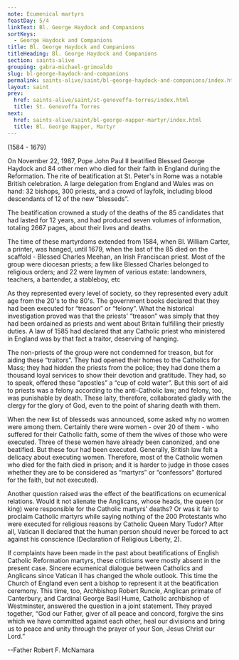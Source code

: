 ```yaml
---
note: Ecumenical martyrs
feastDay: 5/4
linkText: Bl. George Haydock and Companions
sortKeys:
  - George Haydock and Companions
title: Bl. George Haydock and Companions
titleHeading: Bl. George Haydock and Companions
section: saints-alive
grouping: gabra-michael-grimoaldo
slug: bl-george-haydock-and-companions
permalink: saints-alive/saint/bl-george-haydock-and-companions/index.html
layout: saint
prev:
  href: saints-alive/saint/st-genoveffa-torres/index.html
  title: St. Genoveffa Torres
next:
  href: saints-alive/saint/bl-george-napper-martyr/index.html
  title: Bl. George Napper, Martyr
---
```

(1584 - 1679)

On November 22, 1987, Pope John Paul II beatified Blessed George Haydock and 84 other men who died for their faith in England during the Reformation. The rite of beatification at St. Peter's in Rome was a notable British celebration. A large delegation from England and Wales was on hand: 32 bishops, 300 priests, and a crowd of layfolk, including blood descendants of 12 of the new “blesseds”.

The beatification crowned a study of the deaths of the 85 candidates that had lasted for 12 years, and had produced seven volumes of information, totaling 2667 pages, about their lives and deaths.

The time of these martyrdoms extended from 1584, when Bl. William Carter, a printer, was hanged, until 1679, when the last of the 85 died on the scaffold - Blessed Charles Meehan, an Irish Franciscan priest. Most of the group were diocesan priests; a few like Blessed Charles belonged to religious orders; and 22 were laymen of various estate: landowners, teachers, a bartender, a stableboy, etc

As they represented every level of society, so they represented every adult age from the 20's to the 80's. The government books declared that they had been executed for “treason” or “felony”. What the historical investigation proved was that the priests' “treason” was simply that they had been ordained as priests and went about Britain fulfilling their priestly duties. A law of 1585 had declared that any Catholic priest who ministered in England was by that fact a traitor, deserving of hanging.

The non-priests of the group were not condemned for treason, but for aiding these “traitors”. They had opened their homes to the Catholics for Mass; they had hidden the priests from the police; they had done them a thousand loyal services to show their devotion and gratitude. They had, so to speak, offered these “apostles” a “cup of cold water”. But this sort of aid to priests was a felony according to the anti-Catholic law; and felony, too, was punishable by death. These laity, therefore, collaborated gladly with the clergy for the glory of God, even to the point of sharing death with them.

When the new list of blesseds was announced, some asked why no women were among them. Certainly there were women - over 20 of them - who suffered for their Catholic faith, some of them the wives of those who were executed. Three of these women have already been canonized, and one beatified. But these four had been executed. Generally, British law felt a delicacy about executing women. Therefore, most of the Catholic women who died for the faith died in prison; and it is harder to judge in those cases whether they are to be considered as “martyrs” or “confessors” (tortured for the faith, but not executed).

Another question raised was the effect of the beatifications on ecumenical relations. Would it not alienate the Anglicans, whose heads, the queen (or king) were responsible for the Catholic martyrs' deaths? Or was it fair to proclaim Catholic martyrs while saying nothing of the 200 Protestants who were executed for religious reasons by Catholic Queen Mary Tudor? After all, Vatican II declared that the human person should never be forced to act against his conscience (Declaration of Religious Liberty, 2).

If complaints have been made in the past about beatifications of English Catholic Reformation martyrs, these criticisms were mostly absent in the present case. Sincere ecumenical dialogue between Catholics and Anglicans since Vatican II has changed the whole outlook. This time the Church of England even sent a bishop to represent it at the beatification ceremony. This time, too, Archbishop Robert Runcie, Anglican primate of Canterbury, and Cardinal George Basil Hume, Catholic archbishop of Westminster, answered the question in a joint statement. They prayed together, “God our Father, giver of all peace and concord, forgive the sins which we have committed against each other, heal our divisions and bring us to peace and unity through the prayer of your Son, Jesus Christ our Lord.”

\--Father Robert F. McNamara